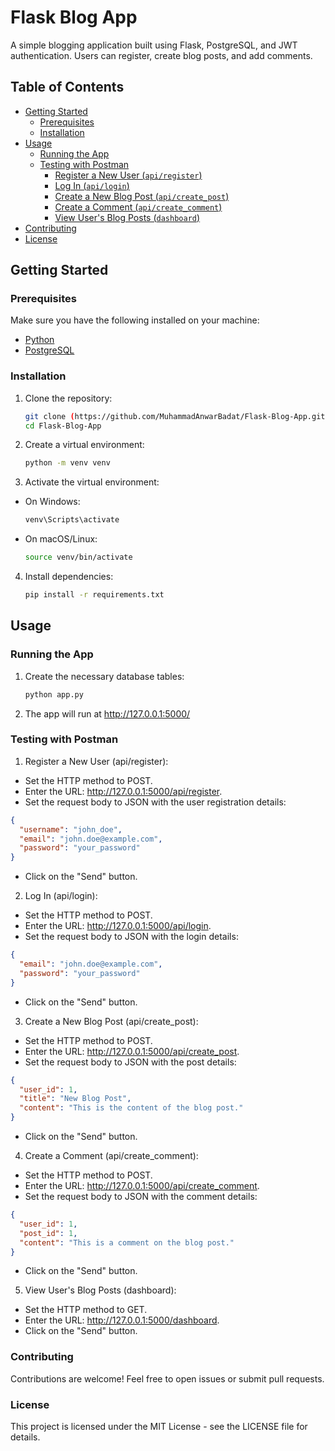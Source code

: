 # Flask Blog App

A simple blogging application built using Flask, PostgreSQL, and JWT authentication. Users can register, create blog posts, and add comments.

## Table of Contents
- [Getting Started](#getting-started)
  - [Prerequisites](#prerequisites)
  - [Installation](#installation)
- [Usage](#usage)
  - [Running the App](#running-the-app)
  - [Testing with Postman](#testing-with-postman)
    - [Register a New User (`api/register`)](#register-a-new-user-apiregister)
    - [Log In (`api/login`)](#log-in-apilogin)
    - [Create a New Blog Post (`api/create_post`)](#create-a-new-blog-post-apicreate_post)
    - [Create a Comment (`api/create_comment`)](#create-a-comment-apicreate_comment)
    - [View User's Blog Posts (`dashboard`)](#view-users-blog-posts-dashboard)
- [Contributing](#contributing)
- [License](#license)

## Getting Started

### Prerequisites

Make sure you have the following installed on your machine:

- [Python](https://www.python.org/downloads/)
- [PostgreSQL](https://www.postgresql.org/download/)

### Installation

1. Clone the repository:
   ```bash
   git clone (https://github.com/MuhammadAnwarBadat/Flask-Blog-App.git)
   cd Flask-Blog-App

2. Create a virtual environment:
   ```bash
   python -m venv venv

3. Activate the virtual environment:
  - On Windows:
    ```bash
    venv\Scripts\activate
  - On macOS/Linux:
    ```bash
    source venv/bin/activate

4. Install dependencies:
   ```bash
   pip install -r requirements.txt

## Usage

### Running the App

1. Create the necessary database tables:
   ```bash
   python app.py

2. The app will run at http://127.0.0.1:5000/

### Testing with Postman

1. Register a New User (api/register):
- Set the HTTP method to POST.
- Enter the URL: http://127.0.0.1:5000/api/register.
- Set the request body to JSON with the user registration details:
```json
{
  "username": "john_doe",
  "email": "john.doe@example.com",
  "password": "your_password"
}
```
- Click on the "Send" button.

2. Log In (api/login):
- Set the HTTP method to POST.
- Enter the URL: http://127.0.0.1:5000/api/login.
- Set the request body to JSON with the login details:
```json
{
  "email": "john.doe@example.com",
  "password": "your_password"
}
```
- Click on the "Send" button.

3. Create a New Blog Post (api/create_post):
- Set the HTTP method to POST.
- Enter the URL: http://127.0.0.1:5000/api/create_post.
- Set the request body to JSON with the post details:
```json
{
  "user_id": 1,  
  "title": "New Blog Post",
  "content": "This is the content of the blog post."
}
```
- Click on the "Send" button.

4. Create a Comment (api/create_comment):
- Set the HTTP method to POST.
- Enter the URL: http://127.0.0.1:5000/api/create_comment.
- Set the request body to JSON with the comment details:
```json
{
  "user_id": 1,  
  "post_id": 1,  
  "content": "This is a comment on the blog post."
}
```
- Click on the "Send" button.

5. View User's Blog Posts (dashboard):
- Set the HTTP method to GET.
- Enter the URL: http://127.0.0.1:5000/dashboard.
- Click on the "Send" button.

### Contributing
Contributions are welcome! Feel free to open issues or submit pull requests.

### License
This project is licensed under the MIT License - see the LICENSE file for details.


